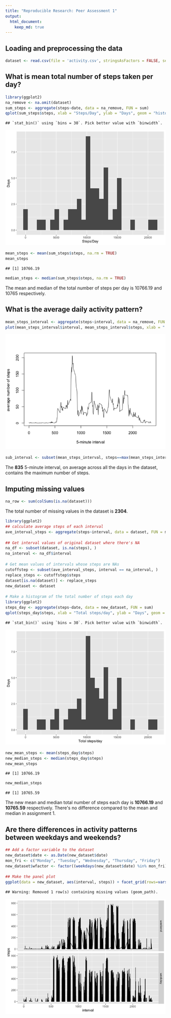 ```yaml
---
title: "Reproducible Research: Peer Assessment 1"
output: 
  html_document:
    keep_md: true
---
```



## Loading and preprocessing the data


```r
dataset <- read.csv(file = 'activity.csv', stringsAsFactors = FALSE, sep = ',')
```

## What is mean total number of steps taken per day?


```r
library(ggplot2)
na_remove <- na.omit(dataset)
sum_steps <- aggregate(steps~date, data = na_remove, FUN = sum)
qplot(sum_steps$steps, xlab = "Steps/Day", ylab = "Days", geom = "histogram")
```

```
## `stat_bin()` using `bins = 30`. Pick better value with `binwidth`.
```

![](PA1_template_files/figure-html/unnamed-chunk-2-1.png)<!-- -->



```r
mean_steps <- mean(sum_steps$steps, na.rm = TRUE)
mean_steps
```

```
## [1] 10766.19
```

```r
median_steps <- median(sum_steps$steps, na.rm = TRUE)
```

The mean and median of the total number of steps per day is 10766.19 and 10765 respectively.

## What is the average daily activity pattern?

```r
mean_steps_interval <- aggregate(steps~interval, data = na_remove, FUN = mean)
plot(mean_steps_interval$interval, mean_steps_interval$steps, xlab = " 5-minute interval", ylab = "average number of steps ", type="l")
```

![](PA1_template_files/figure-html/unnamed-chunk-4-1.png)<!-- -->

```r
sub_interval <- subset(mean_steps_interval, steps==max(mean_steps_interval$steps))
```

The **835** 5-minute interval, on average across all the days in the dataset, contains the maximum number of steps.

## Imputing missing values


```r
na_row <- sum(colSums(is.na(dataset)))
```
The total number of missing values in the dataset is **2304**.


```r
library(ggplot2)
## calculate average steps of each interval
ave_interval_steps <- aggregate(steps~interval, data = dataset, FUN = mean)

## Get interval values of original dataset where there's NA
na_df <- subset(dataset, is.na(steps), )
na_interval <- na_df$interval

# Get mean values of intervals whose steps are NAs
cutoffstep <- subset(ave_interval_steps, interval == na_interval, )
replace_steps <- cutoffstep$steps
dataset[is.na(dataset)] <- replace_steps
new_dataset <- dataset

# Make a histogram of the total number of steps each day
library(ggplot2)
steps_day <- aggregate(steps~date, data = new_dataset, FUN = sum)
qplot(steps_day$steps, xlab = "Total steps/day", ylab = "Days", geom = "histogram")
```

```
## `stat_bin()` using `bins = 30`. Pick better value with `binwidth`.
```

![](PA1_template_files/figure-html/unnamed-chunk-6-1.png)<!-- -->

```r
new_mean_steps <- mean(steps_day$steps)
new_median_steps <- median(steps_day$steps)
new_mean_steps
```

```
## [1] 10766.19
```

```r
new_median_steps
```

```
## [1] 10765.59
```
The new mean and median total number of steps each day is **10766.19** and **10765.59** respectively.
There's no difference compared to the mean and median in assignment 1.

## Are there differences in activity patterns between weekdays and weekends?



```r
## Add a factor variable to the dataset
new_dataset$date <- as.Date(new_dataset$date)
mon_fri <- c("Monday", "Tuesday", "Wednesday", "Thursday", "Friday")
new_dataset$wfactor <- factor((weekdays(new_dataset$date) %in% mon_fri), levels = c(FALSE, TRUE), labels = c("weekend","weekday"))

## Make the panel plot 
ggplot(data = new_dataset, aes(interval, steps)) + facet_grid(rows=vars(wfactor)) + geom_line()
```

```
## Warning: Removed 1 row(s) containing missing values (geom_path).
```

![](PA1_template_files/figure-html/unnamed-chunk-7-1.png)<!-- -->






